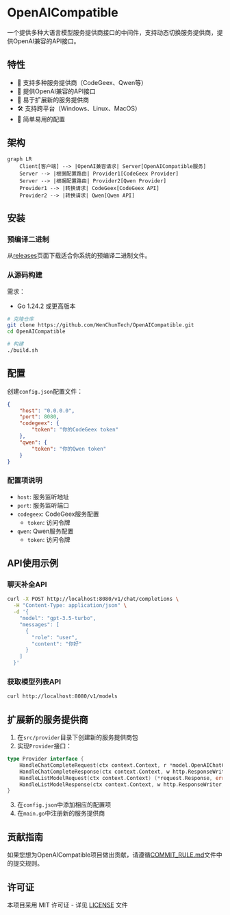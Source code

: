 # OpenAICompatible

一个提供多种大语言模型服务提供商接口的中间件，支持动态切换服务提供商，提供OpenAI兼容的API接口。

## 特性

- 🔄 支持多种服务提供商（CodeGeex、Qwen等）
- 🎯 提供OpenAI兼容的API接口
- 🔌 易于扩展新的服务提供商
- 🛠️ 支持跨平台（Windows、Linux、MacOS）
- 🚀 简单易用的配置

## 架构

```mermaid
graph LR
    Client[客户端] --> |OpenAI兼容请求| Server[OpenAICompatible服务]
    Server --> |根据配置路由| Provider1[CodeGeex Provider]
    Server --> |根据配置路由| Provider2[Qwen Provider]
    Provider1 --> |转换请求| CodeGeex[CodeGeex API]
    Provider2 --> |转换请求| Qwen[Qwen API]
```

## 安装

### 预编译二进制

从[releases](https://github.com/WenChunTech/OpenAICompatible/releases)页面下载适合你系统的预编译二进制文件。

### 从源码构建

需求：
- Go 1.24.2 或更高版本

```bash
# 克隆仓库
git clone https://github.com/WenChunTech/OpenAICompatible.git
cd OpenAICompatible

# 构建
./build.sh
```

## 配置

创建`config.json`配置文件：

```json
{
    "host": "0.0.0.0",
    "port": 8080,
    "codegeex": {
        "token": "你的CodeGeex token"
    },
    "qwen": {
        "token": "你的Qwen token"
    }
}
```

### 配置项说明

- `host`: 服务监听地址
- `port`: 服务监听端口
- `codegeex`: CodeGeex服务配置
  - `token`: 访问令牌
- `qwen`: Qwen服务配置
  - `token`: 访问令牌

## API使用示例

### 聊天补全API

```bash
curl -X POST http://localhost:8080/v1/chat/completions \
  -H "Content-Type: application/json" \
  -d '{
    "model": "gpt-3.5-turbo",
    "messages": [
      {
        "role": "user",
        "content": "你好"
      }
    ]
  }'
```

### 获取模型列表API

```bash
curl http://localhost:8080/v1/models
```

## 扩展新的服务提供商

1. 在`src/provider`目录下创建新的服务提供商包
2. 实现`Provider`接口：
```go
type Provider interface {
    HandleChatCompleteRequest(ctx context.Context, r *model.OpenAIChatCompletionRequest) (*request.Response, error)
    HandleChatCompleteResponse(ctx context.Context, w http.ResponseWriter, r *request.Response) error
    HandleListModelRequest(ctx context.Context) (*request.Response, error)
    HandleListModelResponse(ctx context.Context, w http.ResponseWriter, r *request.Response) error
}
```
3. 在`config.json`中添加相应的配置项
4. 在`main.go`中注册新的服务提供商

## 贡献指南

如果您想为OpenAICompatible项目做出贡献，请遵循[COMMIT_RULE.md](COMMIT_RULE.md)文件中的提交规则。


## 许可证

本项目采用 MIT 许可证 - 详见 [LICENSE](LICENSE) 文件